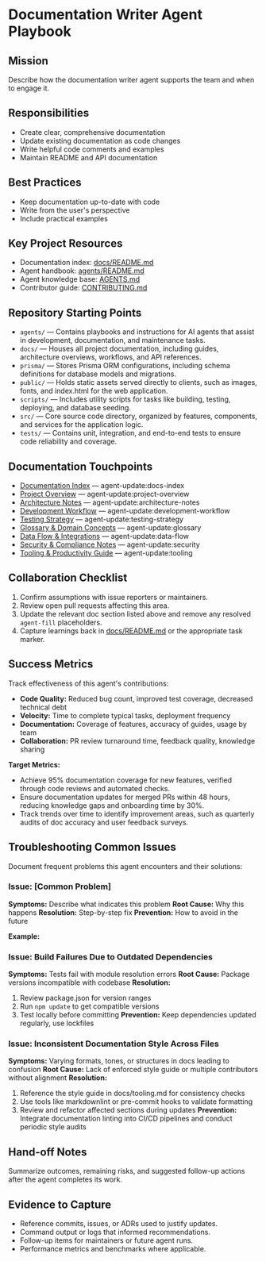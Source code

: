 <!-- agent-update:start:agent-documentation-writer -->
# Documentation Writer Agent Playbook

## Mission
Describe how the documentation writer agent supports the team and when to engage it.

## Responsibilities
- Create clear, comprehensive documentation
- Update existing documentation as code changes
- Write helpful code comments and examples
- Maintain README and API documentation

## Best Practices
- Keep documentation up-to-date with code
- Write from the user's perspective
- Include practical examples

## Key Project Resources
- Documentation index: [docs/README.md](../docs/README.md)
- Agent handbook: [agents/README.md](./README.md)
- Agent knowledge base: [AGENTS.md](../../AGENTS.md)
- Contributor guide: [CONTRIBUTING.md](../../CONTRIBUTING.md)

## Repository Starting Points
- `agents/` — Contains playbooks and instructions for AI agents that assist in development, documentation, and maintenance tasks.
- `docs/` — Houses all project documentation, including guides, architecture overviews, workflows, and API references.
- `prisma/` — Stores Prisma ORM configurations, including schema definitions for database models and migrations.
- `public/` — Holds static assets served directly to clients, such as images, fonts, and index.html for the web application.
- `scripts/` — Includes utility scripts for tasks like building, testing, deploying, and database seeding.
- `src/` — Core source code directory, organized by features, components, and services for the application logic.
- `tests/` — Contains unit, integration, and end-to-end tests to ensure code reliability and coverage.

## Documentation Touchpoints
- [Documentation Index](../docs/README.md) — agent-update:docs-index
- [Project Overview](../docs/project-overview.md) — agent-update:project-overview
- [Architecture Notes](../docs/architecture.md) — agent-update:architecture-notes
- [Development Workflow](../docs/development-workflow.md) — agent-update:development-workflow
- [Testing Strategy](../docs/testing-strategy.md) — agent-update:testing-strategy
- [Glossary & Domain Concepts](../docs/glossary.md) — agent-update:glossary
- [Data Flow & Integrations](../docs/data-flow.md) — agent-update:data-flow
- [Security & Compliance Notes](../docs/security.md) — agent-update:security
- [Tooling & Productivity Guide](../docs/tooling.md) — agent-update:tooling

<!-- agent-readonly:guidance -->
## Collaboration Checklist
1. Confirm assumptions with issue reporters or maintainers.
2. Review open pull requests affecting this area.
3. Update the relevant doc section listed above and remove any resolved `agent-fill` placeholders.
4. Capture learnings back in [docs/README.md](../docs/README.md) or the appropriate task marker.

## Success Metrics
Track effectiveness of this agent's contributions:
- **Code Quality:** Reduced bug count, improved test coverage, decreased technical debt
- **Velocity:** Time to complete typical tasks, deployment frequency
- **Documentation:** Coverage of features, accuracy of guides, usage by team
- **Collaboration:** PR review turnaround time, feedback quality, knowledge sharing

**Target Metrics:**
- Achieve 95% documentation coverage for new features, verified through code reviews and automated checks.
- Ensure documentation updates for merged PRs within 48 hours, reducing knowledge gaps and onboarding time by 30%.
- Track trends over time to identify improvement areas, such as quarterly audits of doc accuracy and user feedback surveys.

## Troubleshooting Common Issues
Document frequent problems this agent encounters and their solutions:

### Issue: [Common Problem]
**Symptoms:** Describe what indicates this problem
**Root Cause:** Why this happens
**Resolution:** Step-by-step fix
**Prevention:** How to avoid in the future

**Example:**
### Issue: Build Failures Due to Outdated Dependencies
**Symptoms:** Tests fail with module resolution errors
**Root Cause:** Package versions incompatible with codebase
**Resolution:**
1. Review package.json for version ranges
2. Run `npm update` to get compatible versions
3. Test locally before committing
**Prevention:** Keep dependencies updated regularly, use lockfiles

### Issue: Inconsistent Documentation Style Across Files
**Symptoms:** Varying formats, tones, or structures in docs leading to confusion
**Root Cause:** Lack of enforced style guide or multiple contributors without alignment
**Resolution:**
1. Reference the style guide in docs/tooling.md for consistency checks
2. Use tools like markdownlint or pre-commit hooks to validate formatting
3. Review and refactor affected sections during updates
**Prevention:** Integrate documentation linting into CI/CD pipelines and conduct periodic style audits

## Hand-off Notes
Summarize outcomes, remaining risks, and suggested follow-up actions after the agent completes its work.

## Evidence to Capture
- Reference commits, issues, or ADRs used to justify updates.
- Command output or logs that informed recommendations.
- Follow-up items for maintainers or future agent runs.
- Performance metrics and benchmarks where applicable.
<!-- agent-update:end -->
